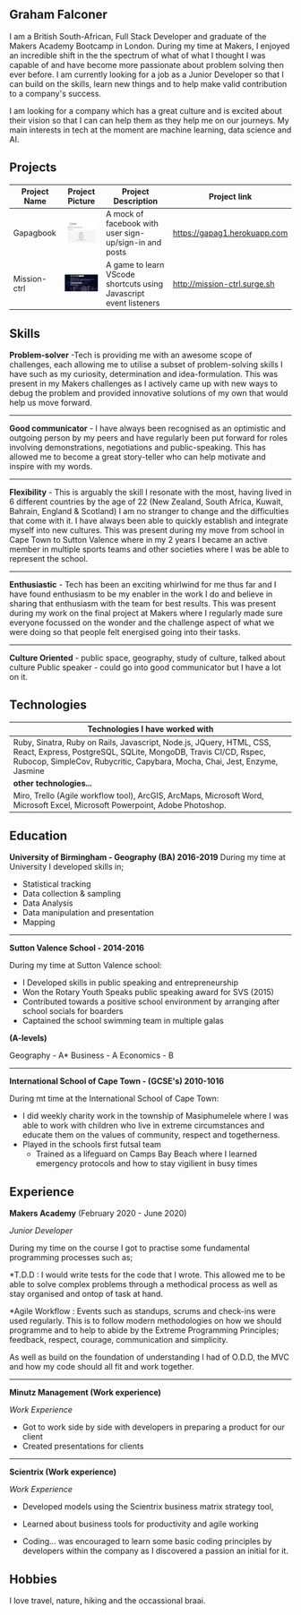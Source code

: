 ## Graham Falconer
I am a British South-African, Full Stack Developer and graduate of the Makers Academy Bootcamp in London. During my time at Makers, I enjoyed an incredible shift in the the spectrum of what of what I thought I was capable of and have become more passionate about problem solving then ever before. I am currently looking for a job as a Junior Developer so that I can build on the skills, learn new things and to help make valid contribution to a company's success. 

I am looking for a company which has a great culture and is excited about their vision so that I can can help them as they help me on our journeys. My main interests in tech at the moment are machine learning, data science and AI. 


## Projects
| Project Name | Project Picture | Project Description | Project link |
|--------------|-----------------|------------------------------|----------|
| Gapagbook | <img src="readme_pictures/gapagbook.png" alt="GapagBook" width="200"/>| A mock of facebook with user sign-up/sign-in and posts | https://gapag1.herokuapp.com |
| Mission-ctrl | <img src="readme_pictures/mission-ctrl.png" alt="Mission-ctrl" width="200"/> | A game to learn VScode shortcuts using Javascript event listeners | http://mission-ctrl.surge.sh |


## Skills

**Problem-solver** -Tech is providing me with an awesome scope of challenges, each allowing me to utilise a subset of problem-solving skills I have such as my curiosity, determination and idea-formulation. This was present in my Makers challenges as I actively came up with new ways to debug the problem and provided innovative solutions of my own that would help us move forward.

_____________________________

**Good communicator** - I have always been recognised as an optimistic and outgoing person by my peers and have regularly been put forward for roles involving demonstrations, negotiations and public-speaking. This has allowed me to become a great story-teller who can help motivate and inspire with my words.

_____________________________

**Flexibility** - This is arguably the skill I resonate with the most, having lived in 6 different countries by the age of 22 (New Zealand, South Africa, Kuwait, Bahrain, England & Scotland) I am no stranger to change and the difficulties that come with it. I have always been able to quickly establish and integrate myself into new cultures. This was present during my move from school in Cape Town to Sutton Valence where in my 2 years I became an active member in multiple sports teams and other societies where I was be able to represent the school.

_____________________________

**Enthusiastic** - Tech has been an exciting whirlwind for me thus far and I have found enthusiasm to be my enabler in the work I do and believe in sharing that enthusiasm with the team for best results. This was present during my work on the final project at Makers where I regularly made sure everyone focussed on the wonder and the challenge aspect of what we were doing so that people felt energised going into their tasks. 

_____________________________

**Culture Oriented** - public space, geography, study of culture, talked about culture Public speaker - could go into good communicator but I have a lot on it.


## Technologies

|Technologies I have worked with|
|--------------------------------|
| Ruby, Sinatra, Ruby on Rails, Javascript, Node.js, JQuery, HTML, CSS, React, Express, PostgreSQL, SQLite, MongoDB, Travis CI/CD, Rspec, Rubocop, SimpleCov, Rubycritic, Capybara, Mocha, Chai, Jest, Enzyme, Jasmine   |
|**other technologies...**|
|Miro, Trello (Agile workflow tool), ArcGIS, ArcMaps, Microsoft Word, Microsoft Excel, Microsoft Powerpoint, Adobe Photoshop.|


## Education

**University of Birmingham - Geography (BA) 2016-2019**
During my time at University I developed skills in;
  - Statistical tracking
  - Data collection & sampling
  - Data Analysis
  - Data manipulation and presentation
  - Mapping
  
  
___________________________________________
**Sutton Valence School - 2014-2016**

During my time at Sutton Valence school:
  - I Developed skills in public speaking and entrepreneurship
  - Won the Rotary Youth Speaks public speaking award for SVS (2015)
  - Contributed towards a positive school environment by arranging after school socials for boarders
  - Captained the school swimming team in multiple galas

 **(A-levels)**
 
Geography - A*
Business - A 
Economics - B


___________________________________________
**International School of Cape Town - (GCSE's) 2010-1016**

During mt time at the International School of Cape Town:
  - I did weekly charity work in the township of Masiphumelele where I was able to work with children who live in extreme circumstances and educate them on the values of community, respect and togetherness.
- Played in the schools first futsal team
  - Trained as a lifeguard on Camps Bay Beach where I learned emergency protocols and how to stay vigilient in busy times 


## Experience

**Makers Academy** (February 2020 - June 2020)    

*Junior Developer*  

During my time on the course I got to practise some fundamental programming processes such as; 

 *T.D.D : I would write tests for the code that I wrote. This allowed me to be able to solve complex problems through a methodical process as well as stay organised and ontop of task at hand.

*Agile Workflow : Events such as standups, scrums and check-ins were used regularly. This is to follow modern methodologies on how we should programme and to help to abide by the Extreme Programming Principles; feedback, respect, courage, communication and simplicity.


As well as build on the foundation of understanding I had of O.D.D, the MVC and how my code should all fit and work together. 

_____________________________

**Minutz Management (Work experience)** 

*Work Experience*  
- Got to work side by side with developers in preparing a product for our client
- Created presentations for clients

_____________________________

**Scientrix (Work experience)** 

*Work Experience*  
- Developed models using the Scientrix business matrix strategy tool,
- Learned about business tools for productivity and agile working

- Coding... was encouraged to learn some basic coding principles by developers within the company as I discovered a passion an initial for it.


## Hobbies

I love travel, nature, hiking and the occassional braai.
